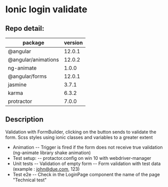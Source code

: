 # Ionic login validate
## Repo detail:

| package | version |
| ------ | ------ |
| @angular | 12.0.1 |
| @angular/animations | 12.0.2 |
| ng-animate | 1.0.0 |
| @angular/forms | 12.0.1 |
| jasmine | 3.7.1 |
| karma | 6.3.2 |
| protractor | 7.0.0 |

## Description
Validation with FormBuilder, clicking on the button sends to validate the form.
Scss styles using ionic classes and variables to a greater extent
- Animation
-- Trigger is fired if the form does not receive true validation (ng-animate library shake animation)
- Test setup:
-- protactor.config on win 10 with webdriver-manager
- Unit tests
-- Validation of empty form
-- Form validation with test data (example : john@due.com, 123)
- Test e2e
-- Check in the LoginPage component the name of the page "Technical test"
